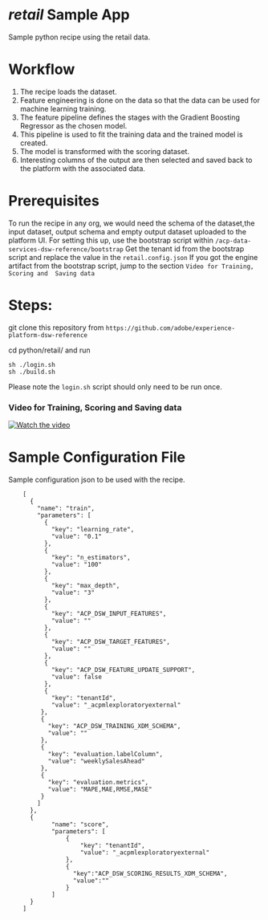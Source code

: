 # _retail_ Sample App

Sample python recipe using the retail data.

# Workflow
 
1. The recipe loads the dataset.
2. Feature engineering is done on the data so that the data can be used for machine learning training. 
3. The feature pipeline defines the stages with the Gradient Boosting Regressor as the chosen model.
4. This pipeline is used to fit the training data and the trained model is created. 
5. The model is transformed with the scoring dataset. 
6. Interesting columns of the output are then selected and saved back to the platform with the associated data.

# Prerequisites

To run the recipe in any org, we would need the schema of the dataset,the input dataset, 
output schema and empty output dataset uploaded to the platform UI. For setting this up, use the bootstrap script 
within `/acp-data-services-dsw-reference/bootstrap`
Get the tenant id from the bootstrap script and replace the value in the `retail.config.json` 
If you got the engine artifact from the bootstrap script, jump to the section `Video for Training, Scoring and 
Saving data` 

# Steps:

git clone this repository from `https://github.com/adobe/experience-platform-dsw-reference`

cd python/retail/ and run

```
sh ./login.sh
sh ./build.sh
```

Please note the `login.sh` script should only need to be run once.

### Video for Training, Scoring and Saving data
[![Watch the video](../../docs/images/HomePage.png)](https://youtu.be/rur0jkqhvno)

# Sample Configuration File
Sample configuration json to be used with the recipe.
```
    [
      {
        "name": "train",
        "parameters": [
          {
            "key": "learning_rate",
            "value": "0.1"
          },
          {
            "key": "n_estimators",
            "value": "100"
          },
          {
            "key": "max_depth",
            "value": "3"
          },
          {
            "key": "ACP_DSW_INPUT_FEATURES",
            "value": ""
          },
          {
            "key": "ACP_DSW_TARGET_FEATURES",
            "value": ""
          },
          {
            "key": "ACP_DSW_FEATURE_UPDATE_SUPPORT",
            "value": false
          },
          {
            "key": "tenantId",
            "value": "_acpmlexploratoryexternal"
         },
         {
           "key": "ACP_DSW_TRAINING_XDM_SCHEMA",
           "value": ""
         },
         {
           "key": "evaluation.labelColumn",
           "value": "weeklySalesAhead"
         },
         {
           "key": "evaluation.metrics",
           "value": "MAPE,MAE,RMSE,MASE"
         }
        ]
      },
      {
            "name": "score",
            "parameters": [
                {
                    "key": "tenantId",
                    "value": "_acpmlexploratoryexternal"
                },
                {
                  "key":"ACP_DSW_SCORING_RESULTS_XDM_SCHEMA",
                  "value":""
                }
            ]
      }
    ]
```


